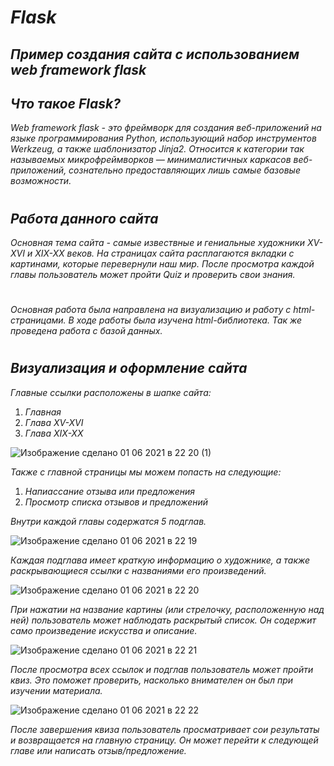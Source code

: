 # ***Flask***
## *Пример создания сайта с использованием web framework flask*
## *Что такое Flask?*
*Web framework flask - это фреймворк для создания веб-приложений на языке программирования Python, использующий набор инструментов Werkzeug, а также шаблонизатор Jinja2. Относится к категории так называемых микрофреймворков — минималистичных каркасов веб-приложений, сознательно предоставляющих лишь самые базовые возможности.*
#
## *Работа данного сайта*
*Основная тема сайта - самые извествные и гениальные художники XV-XVI и XIX-XX веков. На страницах сайта расплагаются вкладки с картинами, которые перевернули наш мир. После просмотра каждой главы пользователь может пройти Quiz и проверить свои знания.*
#
*Основная работа была направлена на визуализацию и работу с html-страницами. В ходе работы была изучена html-библиотека. Так же проведена работа с базой данных.*
#
## *Визуализация и оформление сайта*
*Главные ссылки расположены в шапке сайта:*
1. *Главная*
1. *Глава XV-XVI*
1. *Глава XIX-XX*

![Изображение сделано 01 06 2021 в 22 20 (1)](https://user-images.githubusercontent.com/70641956/120382675-99b9cc80-c32c-11eb-91bf-719ce00578ba.jpg)

*Также с главной страницы мы можем попасть на следующие:* 
1. *Напиассание отзыва или предложения*
1. *Просмотр списка отзывов и предложений*

*Внутри каждой главы содержатся 5 подглав.*

![Изображение сделано 01 06 2021 в 22 19](https://user-images.githubusercontent.com/70641956/120383670-d5a16180-c32d-11eb-94c6-47fe1ade0a4e.jpg)

*Каждая подглава имеет краткую информацию о художнике, а также раскрывающиеся ссылки с названиями его произведений.*

![Изображение сделано 01 06 2021 в 22 20](https://user-images.githubusercontent.com/70641956/120384405-c8d13d80-c32e-11eb-9bab-766c996f10b3.jpg)

*При нажатии на название картины (или стрелочку, расположенную над ней) пользователь может наблюдать раскрытый список. Он содержит само произведение искусства и описание.*

![Изображение сделано 01 06 2021 в 22 21](https://user-images.githubusercontent.com/70641956/120384529-f5855500-c32e-11eb-8a0b-7812a76ef08d.jpg)

*После просмотра всех ссылок и подглав пользователь может пройти квиз. Это поможет проверить, насколько внимателен он был при изучении материала.*

![Изображение сделано 01 06 2021 в 22 22](https://user-images.githubusercontent.com/70641956/120384816-51e87480-c32f-11eb-8c7b-35979f4c4494.jpg)

*После завершения квиза пользователь просматривает сои результаты и возвращается на главную страницу. Он может перейти к следующей главе или написать отзыв/предложение.*
